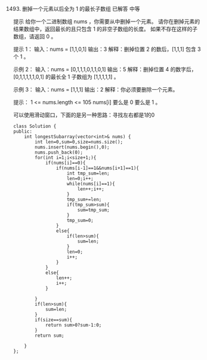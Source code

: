 1493. 删掉一个元素以后全为 1 的最长子数组
已解答
中等

提示
给你一个二进制数组 nums ，你需要从中删掉一个元素。
请你在删掉元素的结果数组中，返回最长的且只包含 1 的非空子数组的长度。
如果不存在这样的子数组，请返回 0 。

提示 1：
输入：nums = [1,1,0,1]
输出：3
解释：删掉位置 2 的数后，[1,1,1] 包含 3 个 1 。

示例 2：
输入：nums = [0,1,1,1,0,1,1,0,1]
输出：5
解释：删掉位置 4 的数字后，[0,1,1,1,1,1,0,1] 的最长全 1 子数组为 [1,1,1,1,1] 。

示例 3：
输入：nums = [1,1,1]
输出：2
解释：你必须要删除一个元素。

提示：
1 <= nums.length <= 105
nums[i] 要么是 0 要么是 1 。

可以使用滑动窗口，下面的是另一种思路：寻找左右都是1的0
```
class Solution {
public:
    int longestSubarray(vector<int>& nums) {
        int len=0,sum=0,size=nums.size();
        nums.insert(nums.begin(),0);
        nums.push_back(0);
        for(int i=1;i<size+1;){
            if(nums[i]==0){
                if(nums[i-1]==1&&nums[i+1]==1){
                    int tmp_sum=len;
                    len=0;i++;
                    while(nums[i]==1){
                        len++;i++;
                    }
                    tmp_sum+=len;
                    if(tmp_sum>sum){
                        sum=tmp_sum;
                    }
                    tmp_sum=0;
                }
                else{
                    if(len>sum){
                        sum=len;
                    }
                    len=0;
                    i++;
                }
            }
            else{
                len++;
                i++;
            }
            
        }
        if(len>sum){
            sum=len;
        }
        if(size==sum){
            return sum>0?sum-1:0;
        }
        return sum;

    }
};
```

